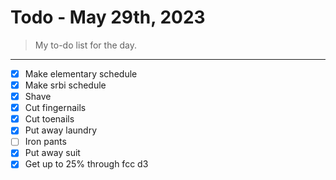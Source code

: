 # Todo - May 29th, 2023 
> My to-do list for the day.
___

 - [x] Make elementary schedule
 - [x] Make srbi schedule
 - [x] Shave
 - [x] Cut fingernails
 - [x] Cut toenails
 - [x] Put away laundry
 - [ ] Iron pants
 - [x] Put away suit
 - [x] Get up to 25% through fcc d3